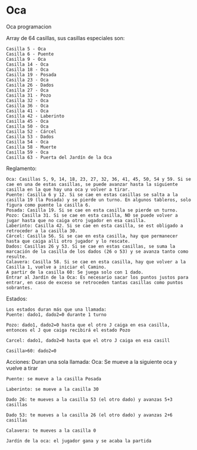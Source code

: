 # Oca
Oca programacion

Array de 64 casillas, sus casillas especiales son:

    Casilla 5 - Oca
    Casilla 6 - Puente
    Casilla 9 - Oca
    Casilla 14 - Oca
    Casilla 18 - Oca
    Casilla 19 - Posada
    Casilla 23 - Oca
    Casilla 26 - Dados
    Casilla 27 - Oca
    Casilla 31 - Pozo
    Casilla 32 - Oca
    Casilla 36 - Oca
    Casilla 41 - Oca
    Casilla 42 - Laberinto
    Casilla 45 - Oca
    Casilla 50 - Oca
    Casilla 52 - Cárcel
    Casilla 53 - Dados
    Casilla 54 - Oca
    Casilla 58 - Muerte
    Casilla 59 - Oca
    Casilla 63 - Puerta del Jardín de la Oca

Reglamento:

   
    Oca: Casillas 5, 9, 14, 18, 23, 27, 32, 36, 41, 45, 50, 54 y 59. Si se cae en una de estas casillas, se puede avanzar hasta la siguiente casilla en la que hay una oca y volver a tirar.
    Puente: Casilla 6 y 12. Si se cae en estas casillas se salta a la casilla 19 (la Posada) y se pierde un turno. En algunos tableros, solo figura como puente la casilla 6.
    Posada: Casilla 19. Si se cae en esta casilla se pierde un turno.
    Pozo: Casilla 31. Si se cae en esta casilla, NO se puede volver a jugar hasta que no caiga otro jugador en esa casilla.
    Laberinto: Casilla 42. Si se cae en esta casilla, se est obligado a retroceder a la casilla 30.
    Cárcel: Casilla 56. Si se cae en esta casilla, hay que permanecer hasta que caiga alli otro jugador y lo rescate.
    Dados: Casillas 26 y 53. Si se cae en estas casillas, se suma la marcación de la casilla de los dados (26 o 53) y se avanza tanto como resulte.
    Calavera: Casilla 58. Si se cae en esta casilla, hay que volver a la Casilla 1, vuelve a iniciar el Camino.
    A partir de la casilla 60: Se juega solo con 1 dado.
    Entrar al Jardín de la Oca: Es necesario sacar los puntos justos para entrar, en caso de exceso se retroceden tantas casillas como puntos sobrantes.


Estados:

    Los estados duran más que una llamada:
    Puente: dado1, dado2=0 durante 1 turno

    Pozo: dado1, dado2=0 hasta que el otro J caiga en esa casilla, entonces el J que caiga recibirá el estado Pozo

    Carcel: dado1, dado2=0 hasta que el otro J caiga en esa casill

    Casilla>60: dado2=0

Acciones: 
    Duran una sola llamada:
    Oca: Se mueve a la siguiente oca y vuelve a tirar

    Puente: se mueve a la casilla Posada

    Laberinto: se mueve a la casilla 30

    Dado 26: te mueves a la casilla 53 (el otro dado) y avanzas 5+3 casillas

    Dado 53: te mueves a la casilla 26 (el otro dado) y avanzas 2+6 casillas

    Calavera: te mueves a la casilla 0

    Jardín de la oca: el jugador gana y se acaba la partida

    
